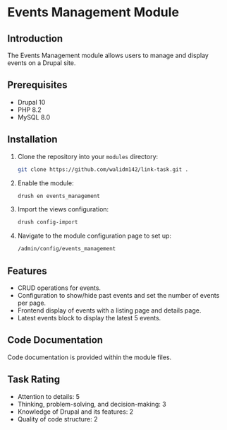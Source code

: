 # Events Management Module

## Introduction
The Events Management module allows users to manage and display events on a Drupal site.

## Prerequisites
- Drupal 10
- PHP 8.2
- MySQL 8.0

## Installation

1. Clone the repository into your `modules` directory:
    ```bash
    git clone https://github.com/walidm142/link-task.git .
    ```

2. Enable the module:
    ```bash
    drush en events_management
    ```

3. Import the views configuration:
    ```bash
    drush config-import
    ```

4. Navigate to the module configuration page to set up:
    ```bash
    /admin/config/events_management
    ```

## Features
- CRUD operations for events.
- Configuration to show/hide past events and set the number of events per page.
- Frontend display of events with a listing page and details page.
- Latest events block to display the latest 5 events.

## Code Documentation
Code documentation is provided within the module files.

## Task Rating
- Attention to details: 5
- Thinking, problem-solving, and decision-making: 3
- Knowledge of Drupal and its features: 2
- Quality of code structure: 2
